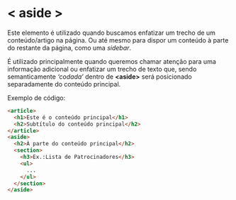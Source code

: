 # < aside >

Este elemento é utilizado quando buscamos enfatizar um trecho de um conteúdo/artigo na página. Ou até mesmo para dispor um conteúdo à parte do restante da página, como uma _sidebar_.

É utilizado principalmente quando queremos chamar atenção para uma informação adicional ou enfatizar um trecho de texto que, sendo semanticamente _‘codada’_ dentro de **\<aside>** será posicionado separadamente do conteúdo principal.

Exemplo de código:

```html
<article>
  <h1>Este é o conteúdo principal</h1>
  <h2>Subtítulo do conteúdo principal</h2>
</article>
<aside>
  <h2>À parte do conteúdo principal</h2>
  <section>
    <h3>Ex.:Lista de Patrocinadores</h3>
    <ul>
      ...
    </ul>
  </section>
</aside>
```

